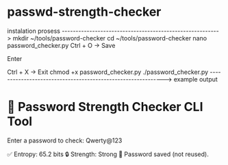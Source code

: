 # passwd-strength-checker

instalation prosess
--------------------------------------------------------->
mkdir ~/tools/password-checker
cd ~/tools/password-checker
nano password_checker.py
Ctrl + O → Save

Enter

Ctrl + X → Exit
chmod +x password_checker.py
./password_checker.py
------------------------------------------------------------->
example output

🔐 Password Strength Checker CLI Tool
======================================

Enter a password to check: Qwerty@123

✅ Entropy: 65.2 bits
🔒 Strength: Strong
📁 Password saved (not reused).
